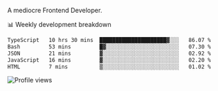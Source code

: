 A mediocre Frontend Developer.

📊 Weekly development breakdown
<!--START_SECTION:waka-->

```txt
TypeScript   10 hrs 30 mins  █████████████████████▓░░░   86.07 %
Bash         53 mins         █▓░░░░░░░░░░░░░░░░░░░░░░░   07.30 %
JSON         21 mins         ▓░░░░░░░░░░░░░░░░░░░░░░░░   02.92 %
JavaScript   16 mins         ▓░░░░░░░░░░░░░░░░░░░░░░░░   02.20 %
HTML         7 mins          ▒░░░░░░░░░░░░░░░░░░░░░░░░   01.02 %
```

<!--END_SECTION:waka-->

<img src="https://gpvc.arturio.dev/iqbalfasri" alt="Profile views"/>
